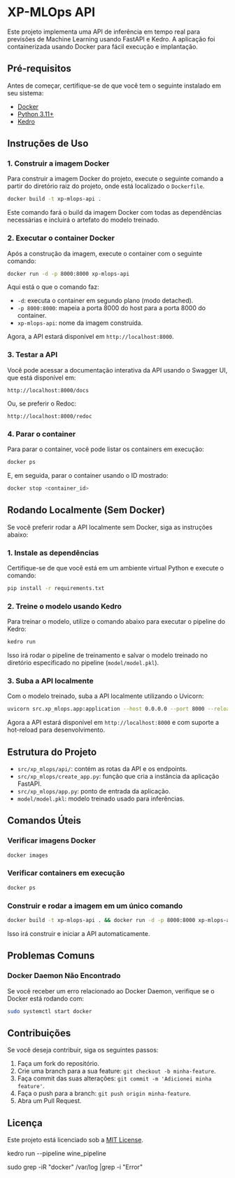 # XP-MLOps API

Este projeto implementa uma API de inferência em tempo real para previsões de Machine Learning usando FastAPI e Kedro. A aplicação foi containerizada usando Docker para fácil execução e implantação.

## Pré-requisitos

Antes de começar, certifique-se de que você tem o seguinte instalado em seu sistema:

- [Docker](https://docs.docker.com/get-docker/)
- [Python 3.11+](https://www.python.org/downloads/)
- [Kedro](https://kedro.readthedocs.io/en/stable/get_started/install.html)

## Instruções de Uso

### 1. Construir a imagem Docker

Para construir a imagem Docker do projeto, execute o seguinte comando a partir do diretório raiz do projeto, onde está localizado o `Dockerfile`.

```bash
docker build -t xp-mlops-api .
```

Este comando fará o build da imagem Docker com todas as dependências necessárias e incluirá o artefato do modelo treinado.

### 2. Executar o container Docker

Após a construção da imagem, execute o container com o seguinte comando:

```bash
docker run -d -p 8000:8000 xp-mlops-api
```

Aqui está o que o comando faz:
- `-d`: executa o container em segundo plano (modo detached).
- `-p 8000:8000`: mapeia a porta 8000 do host para a porta 8000 do container.
- `xp-mlops-api`: nome da imagem construída.

Agora, a API estará disponível em `http://localhost:8000`.

### 3. Testar a API

Você pode acessar a documentação interativa da API usando o Swagger UI, que está disponível em:

```
http://localhost:8000/docs
```

Ou, se preferir o Redoc:

```
http://localhost:8000/redoc
```

### 4. Parar o container

Para parar o container, você pode listar os containers em execução:

```bash
docker ps
```

E, em seguida, parar o container usando o ID mostrado:

```bash
docker stop <container_id>
```

## Rodando Localmente (Sem Docker)

Se você preferir rodar a API localmente sem Docker, siga as instruções abaixo:

### 1. Instale as dependências

Certifique-se de que você está em um ambiente virtual Python e execute o comando:

```bash
pip install -r requirements.txt
```

### 2. Treine o modelo usando Kedro

Para treinar o modelo, utilize o comando abaixo para executar o pipeline do Kedro:

```bash
kedro run
```

Isso irá rodar o pipeline de treinamento e salvar o modelo treinado no diretório especificado no pipeline (`model/model.pkl`).

### 3. Suba a API localmente

Com o modelo treinado, suba a API localmente utilizando o Uvicorn:

```bash
uvicorn src.xp_mlops.app:application --host 0.0.0.0 --port 8000 --reload
```

Agora a API estará disponível em `http://localhost:8000` e com suporte a hot-reload para desenvolvimento.

## Estrutura do Projeto

- `src/xp_mlops/api/`: contém as rotas da API e os endpoints.
- `src/xp_mlops/create_app.py`: função que cria a instância da aplicação FastAPI.
- `src/xp_mlops/app.py`: ponto de entrada da aplicação.
- `model/model.pkl`: modelo treinado usado para inferências.

## Comandos Úteis

### Verificar imagens Docker

```bash
docker images
```

### Verificar containers em execução

```bash
docker ps
```

### Construir e rodar a imagem em um único comando

```bash
docker build -t xp-mlops-api . && docker run -d -p 8000:8000 xp-mlops-api
```

Isso irá construir e iniciar a API automaticamente.

## Problemas Comuns

### Docker Daemon Não Encontrado

Se você receber um erro relacionado ao Docker Daemon, verifique se o Docker está rodando com:

```bash
sudo systemctl start docker
```

## Contribuições

Se você deseja contribuir, siga os seguintes passos:

1. Faça um fork do repositório.
2. Crie uma branch para a sua feature: `git checkout -b minha-feature`.
3. Faça commit das suas alterações: `git commit -m 'Adicionei minha feature'`.
4. Faça o push para a branch: `git push origin minha-feature`.
5. Abra um Pull Request.

## Licença

Este projeto está licenciado sob a [MIT License](LICENSE).




kedro run --pipeline wine_pipeline

sudo grep -iR "docker" /var/log |grep -i "Error" 

